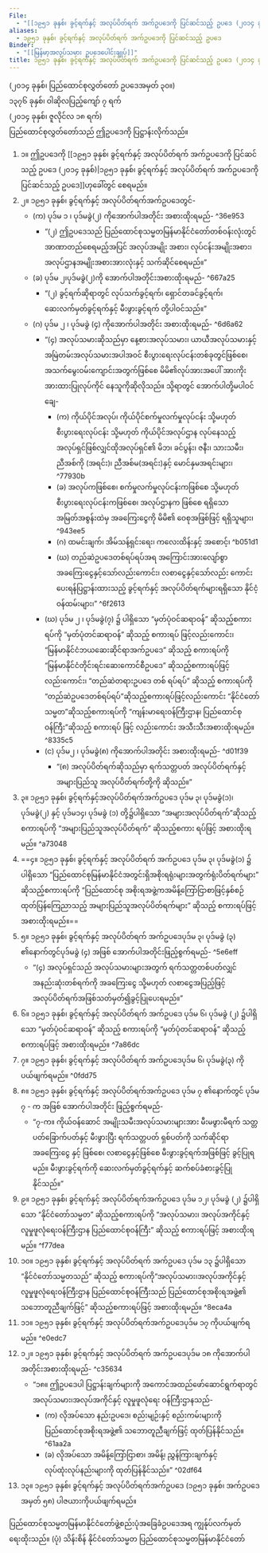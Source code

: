 ```yaml
---
File:
  - "[[၁၉၅၁ ခုနှစ်၊ ခွင့်ရက်နှင့် အလုပ်ပိတ်ရက် အက်ဥပဒေကို ပြင်ဆင်သည့် ဥပ‌‌‌ဒေ (၂၀၁၄ ခုနှစ်).docx]]"
aliases:
  - ၁၉၅၁ ခုနှစ်၊ ခွင့်ရက်နှင့် အလုပ်ပိတ်ရက် အက်ဥပဒေကို ပြင်ဆင်သည့် ဥပ‌‌‌ဒေ
Binder:
  - "[[မြန်မာ့အလုပ်သမား ဥပဒေပေါင်းချုပ်]]"
title: ၁၉၅၁ ခုနှစ်၊ ခွင့်ရက်နှင့် အလုပ်ပိတ်ရက် အက်ဥပဒေကို ပြင်ဆင်သည့် ဥပ‌‌‌ဒေ (၂၀၁၄ ခုနှစ်)
---
```

(၂၀၁၄ ခုနှစ်၊ ပြည်ထောင်စုလွှတ်တော် ဥပဒေအမှတ် ၃၀။)
<br>၁၃၇၆ ခုနှစ်၊ ဝါဆိုလပြည့်ကျော် ၇ ရက်
<br>(၂၀၁၄ ခုနှစ်၊ ဇူလိုင်လ ၁၈ ရက်)
<br>ပြည်ထောင်စုလွှတ်တော်သည် ဤဥပဒေကို ပြဋ္ဌာန်းလိုက်သည်။

1. ၁။ ဤဥပဒေကို [[၁၉၅၁ ခုနှစ်၊ ခွင့်ရက်နှင့် အလုပ်ပိတ်ရက် အက်ဥပဒေကို ပြင်ဆင်သည့် ဥပ‌‌‌ဒေ (၂၀၁၄ ခုနှစ်)|၁၉၅၁ ခုနှစ်၊ ခွင့်ရက်နှင့် အလုပ်ပိတ်ရက် အက်ဥပဒေကို ပြင်ဆင်သည့် ဥပ‌‌‌ဒေ]]ဟုခေါ်တွင် စေရမည်။
2. ၂။ ၁၉၅၁ ခုနှစ်၊ ခွင့်ရက်နှင့် အလုပ်ပိတ်ရက်အက်ဥပဒေတွင်-
	- (က) ပုဒ်မ ၁ ၊ ပုဒ်မခွဲ(၂) ကိုအောက်ပါအတိုင်း အစားထိုးရမည်- ^36e953
		- “(၂) ဤဥပဒေသည် ပြည်ထောင်စုသမ္မတမြန်မာနိုင်ငံတော်တစ်ဝန်းလုံးတွင် အာဏာတည်စေရမည့်အပြင် အလုပ်အမျိုး အစား၊ လုပ်ငန်းအမျိုးအစား၊ အလုပ်ဌာနအမျိုးအစားအားလုံးနှင့် သက်ဆိုင်စေရမည်။”
	- (ခ) ပုဒ်မ ၂၊ပုဒ်မခွဲ(၂)ကို အောက်ပါအတိုင်းအစားထိုးရမည်- ^667a25
		- “(၂) ခွင့်ရက်ဆိုရာတွင် လုပ်သက်ခွင့်ရက်၊ ရှောင်တခင်ခွင့်ရက်၊ ဆေးလက်မှတ်ခွင့်ရက်နှင့် မီးဖွားခွင့်ရက် တို့ပါဝင်သည်။”
	- (ဂ) ပုဒ်မ ၂ ၊ ပုဒ်မခွဲ (၄) ကိုအောက်ပါအတိုင်း အစားထိုးရမည်- ^6d6a62
		- “(၄) အလုပ်သမားဆိုသည်မှာ နေ့စားအလုပ်သမား၊ ယာယီအလုပ်သမားနှင့် အမြဲတမ်းအလုပ်သမားအပါအဝင် စီးပွားရေးလုပ်ငန်းတစ်ခုတွင်ဖြစ်စေ၊အသက်မွေးဝမ်းကျောင်းအတွက်ဖြစ်စေ မိမိ၏လုပ်အားအပေါ် အားကိုး အားထားပြုလုပ်ကိုင် နေသူကိုဆိုလိုသည်။ သို့ရာတွင် အောက်ပါတို့မပါဝင်ချေ-
			- (က) ကိုယ်ပိုင်အလုပ်၊ ကိုယ်ပိုင်စက်မှုလက်မှုလုပ်ငန်း သို့မဟုတ် စီးပွားရေးလုပ်ငန်း သို့မဟုတ် ကိုယ်ပိုင်အလုပ်ဌာန လုပ်နေသည့် အလုပ်ရှင်ဖြစ်လျှင်ထိုအလုပ်ရှင်၏ မိဘ၊ ခင်ပွန်း၊ ဇနီး၊ သားသမီး၊ ညီအစ်ကို (အရင်း)၊ ညီအစ်မ(အရင်း)နှင့် မောင်နှမအရင်းများ၊ ^77930b
			- (ခ) အလုပ်ကဖြစ်စေ၊ စက်မှုလက်မှုလုပ်ငန်းကဖြစ်စေ သို့မဟုတ် စီးပွားရေးလုပ်ငန်းကဖြစ်စေ၊ အလုပ်ဌာနက ဖြစ်စေ ရရှိသော အမြတ်အစွန်းထဲမှ အခကြေးငွေကို မိမိ၏ ဝေစုအဖြစ်ဖြင့် ရရှိသူများ၊ ^943ee5
			- (ဂ) ထမင်းချက်၊ အိမ်သန့်ရှင်းရေး၊ ကလေးထိန်းနှင့် အစောင့်၊ ^b051d1
			- (ဃ) တည်ဆဲဥပဒေတစ်ရပ်ရပ်အရ အကြောင်းအားလျော်စွာ အခကြေးငွေနှင့်သော်လည်းကောင်း၊ လစာငွေနှင့်သော်လည်း ကောင်း ပေးရန်ပြဋ္ဌာန်းထားသည့် ခွင့်ရက်နှင့် အလုပ်ပိတ်ရက်များရရှိသော နိုင်ငံ့ဝန်ထမ်းများ၊” ^6f2613
		- (ဃ) ပုဒ်မ ၂ ၊ ပုဒ်မခွဲ(၇) ၌ ပါရှိသော “မှတ်ပုံဝင်ဆရာဝန်” ဆိုသည့်စကားရပ်ကို “မှတ်ပုံတင်ဆရာဝန်” ဆိုသည့် စကားရပ် ဖြင့်လည်းကောင်း၊ “မြန်မာနိုင်ငံဘယဆေးဆိုင်ရာအက်ဥပဒေ” ဆိုသည့် စကားရပ်ကို “မြန်မာနိုင်ငံတိုင်းရင်းဆေးကောင်စီဥပဒေ” ဆိုသည့်စကားရပ်ဖြင့်လည်းကောင်း၊ “တည်ဆဲတရားဥပဒေ တစ် ရပ်ရပ်” ဆိုသည့် စကားရပ်ကို “တည်ဆဲဥပဒေတစ်ရပ်ရပ်”ဆိုသည့်စကားရပ်ဖြင့်လည်းကောင်း “နိုင်ငံတော် သမ္မတ”ဆိုသည့်စကားရပ်ကို “ကျန်းမာရေးဝန်ကြီးဌာန၊ ပြည်ထောင်စုဝန်ကြီး”ဆိုသည့် စကားရပ် ဖြင့် လည်းကောင်း အသီးသီးအစားထိုးရမည်။ ^8335c5
		- (င) ပုဒ်မ၂ ၊ ပုဒ်မခွဲ(၈) ကိုအောက်ပါအတိုင်း အစားထိုးရမည်- ^d01f39
			- “(၈) အလုပ်ပိတ်ရက်ဆိုသည်မှာ ရက်သတ္တပတ် အလုပ်ပိတ်ရက်နှင့် အများပြည်သူ အလုပ်ပိတ်ရက်တို့ကို ဆိုသည်။”
3. ၃။ ၁၉၅၁ ခုနှစ်၊ ခွင့်ရက်နှင့်အလုပ်ပိတ်ရက်အက်ဥပဒေ ပုဒ်မ ၃၊ ပုဒ်မခွဲ(၁)၊ ပုဒ်မခွဲ(၂) နှင့် ပုဒ်မ၁၄၊ ပုဒ်မခွဲ (၁) တို့၌ပါရှိသော “အများအလုပ်ပိတ်ရက်”ဆိုသည့်စကားရပ်ကို “အများပြည်သူအလုပ်ပိတ်ရက်” ဆိုသည့်စကား ရပ်ဖြင့် အစားထိုးရမည်။ ^a73048
4. ==၄။ ၁၉၅၁ ခုနှစ်၊ ခွင့်ရက်နှင့် အလုပ်ပိတ်ရက် အက်ဥပဒေ ပုဒ်မ ၃၊ ပုဒ်မခွဲ(၁) ၌ ပါရှိသော “ပြည်ထောင်စုမြန်မာနိုင်ငံအတွင်းရှိအစိုးရရုံးများအတွက်ရုံးပိတ်ရက်များ” ဆိုသည့်စကားရပ်ကို “ပြည်ထောင်စု အစိုးရအဖွဲ့ကအမိန့်ကြော်ငြာစာဖြင့်နှစ်စဉ် ထုတ်ပြန်ကြေညာသည့် အများပြည်သူအလုပ်ပိတ်ရက်များ” ဆိုသည့် စကားရပ်ဖြင့် အစားထိုးရမည်။==
5. ၅။ ၁၉၅၁ ခုနှစ်၊ ခွင့်ရက်နှင့် အလုပ်ပိတ်ရက် အက်ဥပဒေပုဒ်မ ၃၊ ပုဒ်မခွဲ (၃) ၏နောက်တွင်ပုဒ်မခွဲ (၄) အဖြစ် အောက်ပါအတိုင်းဖြည့်စွက်ရမည်- ^5e6eff
	- “(၄) အလုပ်ရှင်သည် အလုပ်သမားများအတွက် ရက်သတ္တတစ်ပတ်လျှင် အနည်းဆုံးတစ်ရက်ကို အခကြေးငွေ သို့မဟုတ် လစာငွေအပြည့်ဖြင့် အလုပ်ပိတ်ရက်အဖြစ်သတ်မှတ်၍ခွင့်ပြုပေးရမည်။”
6. ၆။ ၁၉၅၁ ခုနှစ်၊ ခွင့်ရက်နှင့် အလုပ်ပိတ်ရက် အက်ဥပဒေ ပုဒ်မ ၆၊ ပုဒ်မခွဲ (၂) ၌ပါရှိသော “မှတ်ပုံဝင်ဆရာဝန်” ဆိုသည့် စကားရပ်ကို “မှတ်ပုံတင်ဆရာဝန်” ဆိုသည့် စကားရပ်ဖြင့် အစားထိုးရမည်။ ^7a86dc
7. ၇။ ၁၉၅၁ ခုနှစ်၊ ခွင့်ရက်နှင့် အလုပ်ပိတ်ရက် အက်ဥပဒေပုဒ်မ ၆၊ ပုဒ်မခွဲ(၃) ကိုပယ်ဖျက်ရမည်။ ^0fdd75
8. ၈။ ၁၉၅၁ ခုနှစ်၊ ခွင့်ရက်နှင့် အလုပ်ပိတ်ရက်အက်ဥပဒေ ပုဒ်မ ၇ ၏နောက်တွင် ပုဒ်မ ၇ - က အဖြစ် အောက်ပါအတိုင်း ဖြည့်စွက်ရမည်-
	- “၇-က။ ကိုယ်ဝန်ဆောင် အမျိုးသမီးအလုပ်သမားများအား မီးမဖွားမီရက် သတ္တပတ်ခြောက်ပတ်နှင့် မီးဖွားပြီး ရက်သတ္တပတ် ရှစ်ပတ်ကို သက်ဆိုင်ရာအခကြေးငွေ နှင့် ဖြစ်စေ၊ လစာငွေနှင့်ဖြစ်စေ မီးဖွားခွင့်ရက်အဖြစ်ဖြင့် ခွင့်ပြုရမည်။ မီးဖွားခွင့်ရက်ကို ဆေးလက်မှတ်ခွင့်ရက်နှင့် ဆက်စပ်ခံစားခွင့်ပြုနိုင်သည်။”
9. ၉။ ၁၉၅၁ ခုနှစ်၊ ခွင့်ရက်နှင့် အလုပ်ပိတ်ရက်အက်ဥပဒေ ပုဒ်မ ၁၂၊ ပုဒ်မခွဲ (၂) ၌ပါရှိသော “နိုင်ငံတော်သမ္မတ” ဆိုသည့်စကားရပ်ကို “အလုပ်သမား၊ အလုပ်အကိုင်နှင့် လူမှုဖူလုံရေးဝန်ကြီးဌာန ပြည်ထောင်စုဝန်ကြီး” ဆိုသည့် စကားရပ်ဖြင့် အစားထိုးရမည်။ ^f77dea
10. ၁၀။ ၁၉၅၁ ခုနှစ်၊ ခွင့်ရက်နှင့် အလုပ်ပိတ်ရက် အက်ဥပဒေ ပုဒ်မ ၁၃ ၌ပါရှိသော “နိုင်ငံတော်သမ္မတသည်” ဆိုသည့် စကားရပ်ကို“အလုပ်သမား၊အလုပ်အကိုင်နှင့်လူမှုဖူလုံရေးဝန်ကြီးဌာန ပြည်ထောင်စုဝန်ကြီးသည် ပြည်ထောင်စုအစိုးရအဖွဲ့၏ သဘောတူညီချက်ဖြင့်” ဆိုသည့်စကားရပ်ဖြင့် အစားထိုးရမည်။ ^8eca4a
11. ၁၁။ ၁၉၅၁ ခုနှစ်၊ ခွင့်ရက်နှင့် အလုပ်ပိတ်ရက်အက်ဥပဒေပုဒ်မ ၁၇ ကိုပယ်ဖျက်ရမည်။ ^e0edc7
12. ၁၂။ ၁၉၅၁ ခုနှစ်၊ ခွင့်ရက်နှင့် အလုပ်ပိတ်ရက် အက်ဥပဒေပုဒ်မ ၁၈ ကိုအောက်ပါအတိုင်းအစားထိုးရမည်- ^c35634
	- “၁၈။ ဤဥပဒေပါ ပြဋ္ဌာန်းချက်များကို အကောင်အထည်ဖော်ဆောင်ရွက်ရာတွင်အလုပ်သမား၊အလုပ်အကိုင်နှင့် လူမှုဖူလုံရေး ဝန်ကြီးဌာနသည်-
		- (က) လိုအပ်သော နည်းဥပဒေ၊ စည်းမျဉ်းနှင့် စည်းကမ်းများကို ပြည်ထောင်စုအစိုးရအဖွဲ့၏ သဘောတူညီချက်ဖြင့် ထုတ်ပြန်နိုင်သည်။ ^61aa2a
		- (ခ) လိုအပ်သော အမိန့်ကြော်ငြာစာ၊ အမိန့်၊ ညွှန်ကြားချက်နှင့် လုပ်ထုံးလုပ်နည်းများကို ထုတ်ပြန်နိုင်သည်။” ^02df64
13. ၁၃။ ၁၉၅၁ ခုနှစ်၊ ခွင့်ရက်နှင့် အလုပ်ပိတ်ရက်အက်ဥပဒေ (၁၉၅၁ ခုနှစ်၊ အက်ဥပဒေအမှတ် ၅၈) ပါဇယားကိုပယ်ဖျက်ရမည်။

ပြည်ထောင်စုသမ္မတမြန်မာနိုင်ငံတော်ဖွဲ့စည်းပုံအခြေခံဥပဒေအရ ကျွန်ုပ်လက်မှတ်ရေးထိုးသည်။
(ပုံ) သိန်းစိန်
နိုင်ငံတော်သမ္မတ
ပြည်ထောင်စုသမ္မတမြန်မာနိုင်ငံတော်